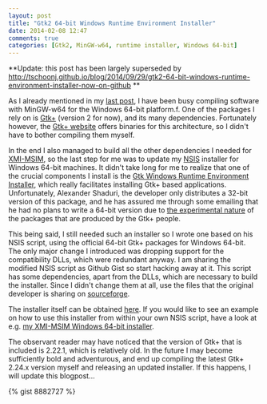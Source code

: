 ```yaml
---
layout: post
title: "Gtk2 64-bit Windows Runtime Environment Installer"
date: 2014-02-08 12:47
comments: true
categories: [Gtk2, MinGW-w64, runtime installer, Windows 64-bit]
---
```


**Update: this post has been largely superseded by http://tschoonj.github.io/blog/2014/09/29/gtk2-64-bit-windows-runtime-environment-installer-now-on-github **


As I already mentioned in my [last post](http://tschoonj.github.io/blog/2014/01/29/building-a-64-bit-version-of-hdf5-with-mingw-w64/), I have been busy compiling software with MinGW-w64 for the Windows 64-bit platform.f. One of the packages I rely on is [Gtk+](http://www.gtk.org) (version 2 for now), and its many dependencies. Fortunately however, the [Gtk+ website](http://www.gtk.org/download/win64.php) offers binaries for this architecture, so I didn't have to bother compiling them myself.

In the end I also managed to build all the other dependencies I needed for [XMI-MSIM](http://github.com/tschoonj/xmimsim), so the last step for me was to update my [NSIS](http://nsis.sourceforge.net/Main_Page) installer for Windows 64-bit machines. It didn't take long for me to realize that one of the crucial components I install is the [Gtk Windows Runtime Environment Installer](http://gtk-win.sourceforge.net/home/), which really facilitates installing Gtk+ based applications. Unfortunately, Alexander Shaduri, the developer only distributes a 32-bit version of this package, and he has assured me through some emailing that he had no plans to write a 64-bit version due to [the experimental nature](http://www.gtk.org/download/win64.php) of the packages that are produced by the Gtk+ people.

This being said, I still needed such an installer so I wrote one based on his NSIS script, using the official 64-bit Gtk+ packages for Windows 64-bit. The only major change I introduced was dropping support for the compatibility DLLs, which were redundant anyway. I am sharing the modified NSIS script as Github Gist so start hacking away at it. This script has some dependencies, apart from the DLLs, which are necessary to build the installer. Since I didn't change them at all, use the files that the original developer is sharing on [sourceforge](http://sourceforge.net/p/gtk-win/code/HEAD/tree/).

The installer itself can be obtained [here](http://lvserver.ugent.be/gtk-win64/). If you would like to see an example on how to use this installer from within your own NSIS script, have a look at e.g. [my XMI-MSIM Windows 64-bit installer](https://github.com/tschoonj/xmimsim/blob/master/nsis/xmimsim-win64.nsi.in).

<!-- more -->

The observant reader may have noticed that the version of Gtk+ that is included is 2.22.1, which is relatively old. In the future I may become sufficiently bold and adventurous, and end up compiling the latest Gtk+ 2.24.x version myself and releasing an updated installer. If this happens, I will update this blogpost...


{% gist 8882727 %}


